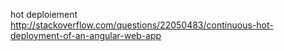 hot deploiement http://stackoverflow.com/questions/22050483/continuous-hot-deployment-of-an-angular-web-app

